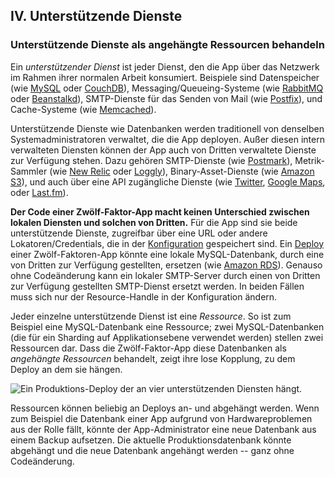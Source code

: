 ﻿## IV. Unterstützende Dienste
### Unterstützende Dienste als angehängte Ressourcen behandeln

Ein *unterstützender Dienst* ist jeder Dienst, den die App über das Netzwerk im Rahmen ihrer normalen Arbeit konsumiert. Beispiele sind Datenspeicher  (wie [MySQL](http://dev.mysql.com/) oder [CouchDB](http://couchdb.apache.org/)), Messaging/Queueing-Systeme (wie [RabbitMQ](http://www.rabbitmq.com/) oder [Beanstalkd](https://beanstalkd.github.io)), SMTP-Dienste für das Senden von Mail (wie [Postfix](http://www.postfix.org/)), und Cache-Systeme (wie [Memcached](http://memcached.org/)).

Unterstützende Dienste wie Datenbanken werden traditionell von denselben Systemadministratoren verwaltet, die die App deployen. Außer diesen intern verwalteten Diensten können der App auch von Dritten verwaltete Dienste zur Verfügung stehen. Dazu gehören SMTP-Dienste (wie [Postmark](http://postmarkapp.com/)), Metrik-Sammler (wie [New Relic](http://newrelic.com/) oder [Loggly](http://www.loggly.com/)), Binary-Asset-Dienste (wie [Amazon S3](http://aws.amazon.com/s3/)), und auch über eine API zugängliche Dienste (wie [Twitter](http://dev.twitter.com/), [Google Maps](https://developers.google.com/maps/), oder [Last.fm](http://www.last.fm/api)).

**Der Code einer Zwölf-Faktor-App macht keinen Unterschied zwischen lokalen Diensten und solchen von Dritten.** Für die App sind sie beide unterstützende Dienste, zugreifbar über eine URL oder andere Lokatoren/Credentials, die in der [Konfiguration](./config) gespeichert sind. Ein [Deploy](./codebase) einer Zwölf-Faktoren-App könnte eine lokale MySQL-Datenbank, durch eine von Dritten zur Verfügung gestellten, ersetzen (wie [Amazon RDS](http://aws.amazon.com/rds/)). Genauso ohne Codeänderung kann ein lokaler SMTP-Server durch einen von Dritten zur Verfügung gestellten SMTP-Dienst ersetzt werden. In beiden Fällen muss sich nur der Resource-Handle in der Konfiguration ändern.

Jeder einzelne unterstützende Dienst ist eine *Ressource*. So ist zum Beispiel eine MySQL-Datenbank eine Ressource; zwei MySQL-Datenbanken (die für ein Sharding auf Applikationsebene verwendet werden) stellen zwei Ressourcen dar. Dass die Zwölf-Faktor-App diese Datenbanken als *angehängte Ressourcen* behandelt, zeigt ihre lose Kopplung, zu dem Deploy an dem sie hängen.

<img src="/images/attached-resources.png" class="full" alt="Ein Produktions-Deploy der an vier unterstützenden Diensten hängt." />

Ressourcen können beliebig an Deploys an- und abgehängt werden. Wenn zum Beispiel die Datenbank einer App aufgrund von Hardwareproblemen aus der Rolle fällt, könnte der App-Administrator eine neue Datenbank aus einem Backup aufsetzen. Die aktuelle Produktionsdatenbank könnte abgehängt und die neue Datenbank angehängt werden -- ganz ohne Codeänderung.
